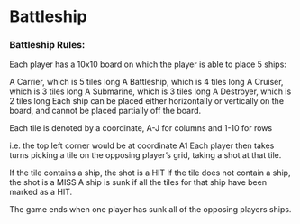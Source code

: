 # Battleship


### Battleship Rules:

Each player has a 10x10 board on which the player is able to place 5 ships:

A Carrier, which is 5 tiles long
A Battleship, which is 4 tiles long
A Cruiser, which is 3 tiles long
A Submarine, which is 3 tiles long
A Destroyer, which is 2 tiles long
Each ship can be placed either horizontally or vertically on the board, and cannot be placed partially off the board.

Each tile is denoted by a coordinate, A-J for columns and 1-10 for rows

i.e. the top left corner would be at coordinate A1
Each player then takes turns picking a tile on the opposing player’s grid, taking a shot at that tile.

If the tile contains a ship, the shot is a HIT
If the tile does not contain a ship, the shot is a MISS
A ship is sunk if all the tiles for that ship have been marked as a HIT.

The game ends when one player has sunk all of the opposing players ships.
